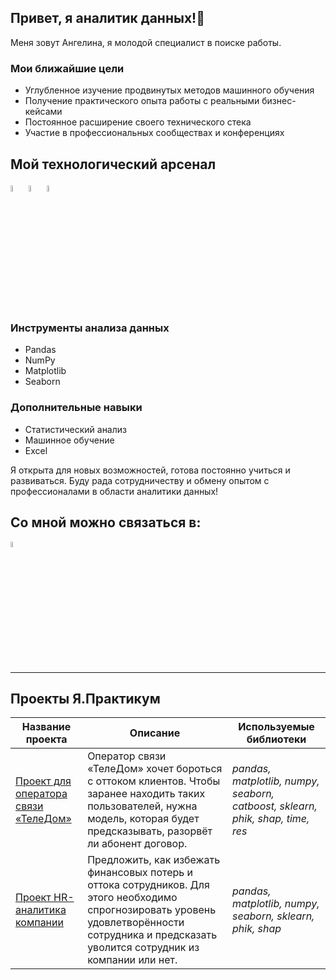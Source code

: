 ## Привет, я аналитик данных!👋

Меня зовут Ангелина, я молодой специалист в поиске работы.

### Мои ближайшие цели
- Углубленное изучение продвинутых методов машинного обучения
- Получение практического опыта работы с реальными бизнес-кейсами
- Постоянное расширение своего технического стека
- Участие в профессиональных сообществах и конференциях

## Мой технологический арсенал
<p>
  <img src="https://github.com/user-attachments/assets/9cfd7549-307e-47fd-8494-85c6d4756232" alt="python" width="5%">
  <img src="https://github.com/user-attachments/assets/16172f33-57e4-4908-b223-3a72872da8b6" alt="sql" width="5%">
  <img src="https://github.com/user-attachments/assets/62208ae4-09fa-4fcd-8e7f-9fc3f7a9b954" alt="Jupyter Notebook" width="5%">
</p>

### Инструменты анализа данных
- Pandas
- NumPy
- Matplotlib
- Seaborn

### Дополнительные навыки
- Статистический анализ
- Машинное обучение
- Excel


Я открыта для новых возможностей, готова постоянно учиться и развиваться. Буду рада сотрудничеству и обмену опытом с профессионалами в области аналитики данных!

## Со мной можно связаться в:
<p><a href="https://t.me/Vincent_Van_Gogh"><img src="https://github.com/user-attachments/assets/9440026c-c517-44ca-a395-3719b992c2c5" alt="telegram" width="5%"></a></p>



<hr>
<h2>Проекты Я.Практикум</h2>
  
  <table>
        <thead>
            <tr>
                <th>Название проекта</th>
                <th>Описание</th>
                <th>Используемые библиотеки</th>
            </tr>
        </thead>
        <tbody>
            <tr>
                <td><a href="https://github.com/angerozhkova/Practicum_projects/tree/main/%D0%9F%D1%80%D0%BE%D0%B5%D0%BA%D1%82%20%D0%B4%D0%BB%D1%8F%20%D0%BE%D0%BF%D0%B5%D1%80%D0%B0%D1%82%D0%BE%D1%80%D0%B0%20%D1%81%D0%B2%D1%8F%D0%B7%D0%B8">Проект для оператора связи «ТелеДом»</td>
                <td>Оператор связи «ТелеДом» хочет бороться с оттоком клиентов. Чтобы заранее находить таких пользователей, нужна модель, которая будет предсказывать, разорвёт ли абонент договор.</td>
                <td><i>pandas, matplotlib, numpy, seaborn, catboost, sklearn, phik, shap, time, res</i></td>
            </tr>
            <tr>
                <td><a href="https://github.com/angerozhkova/Practicum_projects/tree/main/HR-%D0%B0%D0%BD%D0%B0%D0%BB%D0%B8%D1%82%D0%B8%D0%BA%D0%B0%20%D0%BA%D0%BE%D0%BC%D0%BF%D0%B0%D0%BD%D0%B8%D0%B8(%D0%BE%D1%82%D1%82%D0%BE%D0%BA%20%D1%81%D0%BE%D1%82%D1%80%D1%83%D0%B4%D0%BD%D0%B8%D0%BA%D0%BE%D0%B2)">Проект HR-аналитика компании</td>
                <td>Предложить, как избежать финансовых потерь и оттока сотрудников. Для этого необходимо спрогнозировать уровень удовлетворённости сотрудника и предсказать уволится сотрудник из компании или нет.</td>
                <td><i>pandas, matplotlib, numpy, seaborn, sklearn, phik, shap</i></td>
            </tr>
        </tbody>
    </table>


